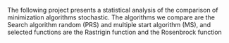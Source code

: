 The following project presents a statistical analysis of the comparison of minimization algorithms
  stochastic. The algorithms we compare are the Search algorithm
  random (PRS) and multiple start algorithm (MS), and selected functions
  are the Rastrigin function and the Rosenbrock function
